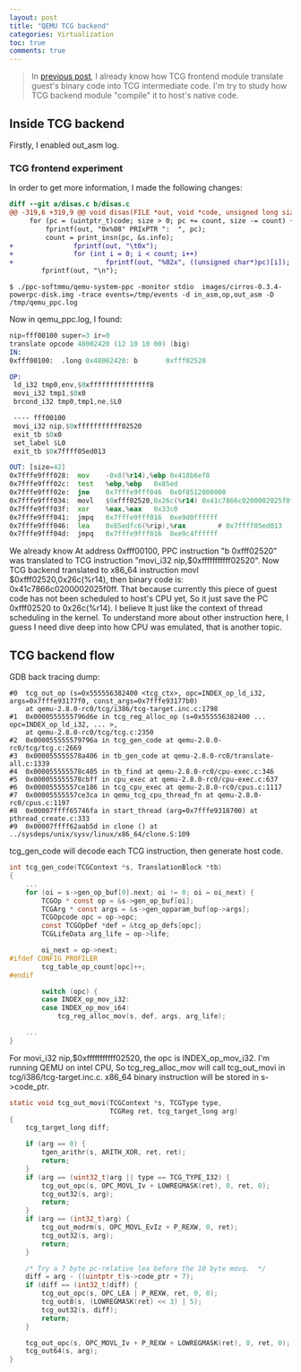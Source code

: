 ```yaml
---
layout: post 
title: "QEMU TCG backend"
categories: Virtualization 
toc: true
comments: true
---
```


> In [previous post](qemu-tcg1), I already know how TCG frontend module translate guest's binary code into TCG intermediate code.
I'm try to study how TCG backend module "compile" it to host's native code. 

## Inside TCG backend
Firstly, I enabled out_asm log. 

### TCG frontend experiment
In order to get more information, I made the following changes:

```diff
diff --git a/disas.c b/disas.c
@@ -319,6 +319,9 @@ void disas(FILE *out, void *code, unsigned long size)
     for (pc = (uintptr_t)code; size > 0; pc += count, size -= count) {
         fprintf(out, "0x%08" PRIxPTR ":  ", pc);
         count = print_insn(pc, &s.info);
+               fprintf(out, "\t0x");
+               for (int i = 0; i < count; i++)
+                       fprintf(out, "%02x", ((unsigned char*)pc)[i]);
        fprintf(out, "\n");
```

```
$ ./ppc-softmmu/qemu-system-ppc -monitor stdio  images/cirros-0.3.4-powerpc-disk.img -trace events=/tmp/events -d in_asm,op,out_asm -D /tmp/qemu_ppc.log
```
Now in qemu_ppc.log, I found:

```asm
nip=fff00100 super=3 ir=0
translate opcode 48002420 (12 10 10 00) (big)
IN: 
0xfff00100:  .long 0x48002420: b       0xfff02520

OP:
 ld_i32 tmp0,env,$0xfffffffffffffff8
 movi_i32 tmp1,$0x0
 brcond_i32 tmp0,tmp1,ne,$L0

 ---- fff00100
 movi_i32 nip,$0xfffffffffff02520
 exit_tb $0x0
 set_label $L0
 exit_tb $0x7ffff05ed013

OUT: [size=42]
0x7fffe9fff028:  mov    -0x8(%r14),%ebp 0x418b6ef8
0x7fffe9fff02c:  test   %ebp,%ebp   0x85ed
0x7fffe9fff02e:  jne    0x7fffe9fff046  0x0f8512000000
0x7fffe9fff034:  movl   $0xfff02520,0x26c(%r14) 0x41c7866c0200002025f0ff
0x7fffe9fff03f:  xor    %eax,%eax   0x33c0
0x7fffe9fff041:  jmpq   0x7fffe9fff016  0xe9d0ffffff
0x7fffe9fff046:  lea    0x65edfc6(%rip),%rax        # 0x7ffff05ed013    0x488d05c6df5e06
0x7fffe9fff04d:  jmpq   0x7fffe9fff016  0xe9c4ffffff
```

We already know At address 0xfff00100, PPC instruction "b 0xfff02520" was translated to TCG instruction "movi_i32 nip,$0xfffffffffff02520".
Now TCG backend translated to x86_64 instruction movl $0xfff02520,0x26c(%r14), then binary code is: 0x41c7866c0200002025f0ff.
That because currently this piece of guest code has not been scheduled to host's CPU yet, So it just save the PC 0xfff02520 to 0x26c(%r14).
I believe It just like the context of thread scheduling in the kernel. To understand more about other instruction here, 
I guess I need dive deep into how CPU was emulated, that is another topic.

## TCG backend flow 
GDB back tracing dump:

```
#0  tcg_out_op (s=0x555556382400 <tcg_ctx>, opc=INDEX_op_ld_i32, args=0x7fffe93177f0, const_args=0x7fffe93177b0)
    at qemu-2.8.0-rc0/tcg/i386/tcg-target.inc.c:1798
#1  0x0000555555796d6e in tcg_reg_alloc_op (s=0x555556382400 ... opc=INDEX_op_ld_i32, ... >, 
    at qemu-2.8.0-rc0/tcg/tcg.c:2350
#2  0x000055555579796a in tcg_gen_code at qemu-2.8.0-rc0/tcg/tcg.c:2669
#3  0x000055555578a406 in tb_gen_code at qemu-2.8.0-rc0/translate-all.c:1339
#4  0x000055555578c405 in tb_find at qemu-2.8.0-rc0/cpu-exec.c:346
#5  0x000055555578cbff in cpu_exec at qemu-2.8.0-rc0/cpu-exec.c:637
#6  0x00005555557ce186 in tcg_cpu_exec at qemu-2.8.0-rc0/cpus.c:1117
#7  0x00005555557ce3ca in qemu_tcg_cpu_thread_fn at qemu-2.8.0-rc0/cpus.c:1197
#8  0x00007ffff65746fa in start_thread (arg=0x7fffe9318700) at pthread_create.c:333
#9  0x00007ffff62aab5d in clone () at ../sysdeps/unix/sysv/linux/x86_64/clone.S:109
```

tcg_gen_code will decode each TCG instruction, then generate host code.

```c
int tcg_gen_code(TCGContext *s, TranslationBlock *tb)
{
	...
    for (oi = s->gen_op_buf[0].next; oi != 0; oi = oi_next) {
        TCGOp * const op = &s->gen_op_buf[oi];
        TCGArg * const args = &s->gen_opparam_buf[op->args];
        TCGOpcode opc = op->opc;
        const TCGOpDef *def = &tcg_op_defs[opc];
        TCGLifeData arg_life = op->life;

        oi_next = op->next;
#ifdef CONFIG_PROFILER
        tcg_table_op_count[opc]++;
#endif

        switch (opc) {
        case INDEX_op_mov_i32:
        case INDEX_op_mov_i64:
            tcg_reg_alloc_mov(s, def, args, arg_life);

	...
}
```

For movi_i32 nip,$0xfffffffffff02520, the opc is INDEX_op_mov_i32. I'm running QEMU on intel CPU, So tcg_reg_alloc_mov will call tcg_out_movi in tcg/i386/tcg-target.inc.c. x86_64 binary instruction will be stored in s->code_ptr.

```c
static void tcg_out_movi(TCGContext *s, TCGType type,
                         TCGReg ret, tcg_target_long arg)
{
    tcg_target_long diff;

    if (arg == 0) {
        tgen_arithr(s, ARITH_XOR, ret, ret);
        return;
    }
    if (arg == (uint32_t)arg || type == TCG_TYPE_I32) {
        tcg_out_opc(s, OPC_MOVL_Iv + LOWREGMASK(ret), 0, ret, 0);
        tcg_out32(s, arg);
        return;
    }
    if (arg == (int32_t)arg) {
        tcg_out_modrm(s, OPC_MOVL_EvIz + P_REXW, 0, ret);
        tcg_out32(s, arg);
        return;
    }

    /* Try a 7 byte pc-relative lea before the 10 byte movq.  */
    diff = arg - ((uintptr_t)s->code_ptr + 7);
    if (diff == (int32_t)diff) {
        tcg_out_opc(s, OPC_LEA | P_REXW, ret, 0, 0);
        tcg_out8(s, (LOWREGMASK(ret) << 3) | 5);
        tcg_out32(s, diff);
        return;
    }

    tcg_out_opc(s, OPC_MOVL_Iv + P_REXW + LOWREGMASK(ret), 0, ret, 0);
    tcg_out64(s, arg);
}
```

